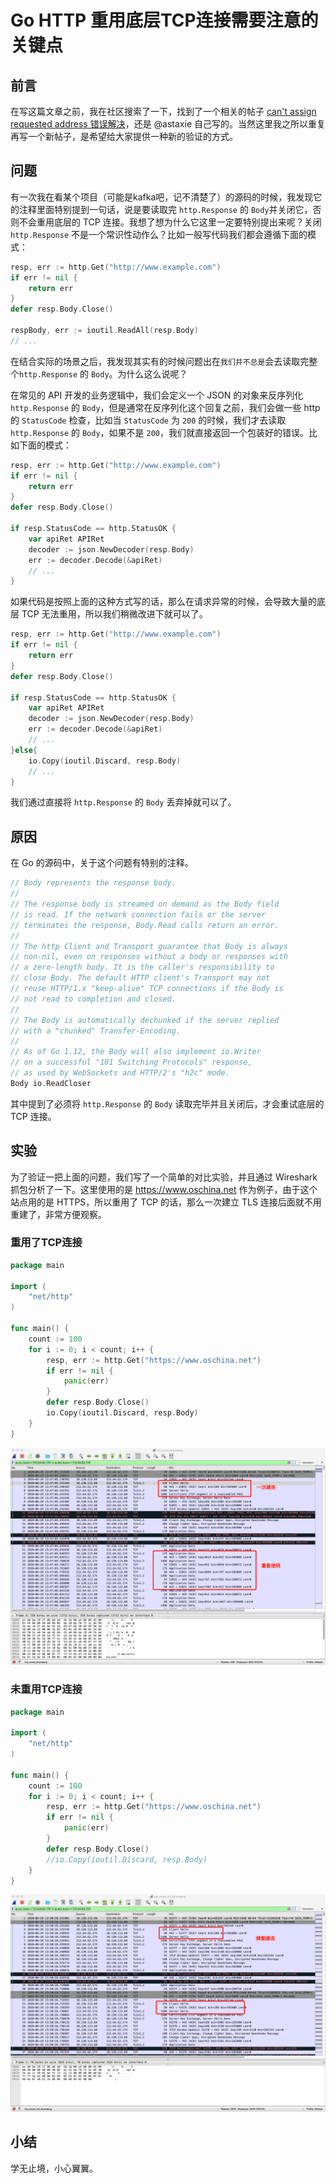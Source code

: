 # Go HTTP 重用底层TCP连接需要注意的关键点

## 前言

在写这篇文章之前，我在社区搜索了一下，找到了一个相关的帖子 [can't assign requested address 错误解决](https://gocn.vip/topics/8470)，还是 @astaxie 自己写的。当然这里我之所以重复再写一个新帖子，是希望给大家提供一种新的验证的方式。

## 问题

有一次我在看某个项目（可能是kafka吧，记不清楚了）的源码的时候，我发现它的注释里面特别提到一句话，说是要读取完 `http.Response` 的 `Body`并关闭它，否则不会重用底层的 TCP 连接。我想了想为什么它这里一定要特别提出来呢？关闭 `http.Response` 不是一个常识性动作么？比如一般写代码我们都会遵循下面的模式：

```go
resp, err := http.Get("http://www.example.com")
if err != nil {
    return err
}
defer resp.Body.Close()

respBody, err := ioutil.ReadAll(resp.Body)
// ...
```

在结合实际的场景之后，我发现其实有的时候问题出在`我们并不总是`会去读取完整个`http.Response` 的 `Body`。为什么这么说呢？

在常见的 API 开发的业务逻辑中，我们会定义一个 JSON 的对象来反序列化 `http.Response` 的 `Body`，但是通常在反序列化这个回复之前，我们会做一些 http 的 `StatusCode` 检查，比如当 `StatusCode` 为 `200` 的时候，我们才去读取 `http.Response` 的 `Body`，如果不是 `200`，我们就直接返回一个包装好的错误。比如下面的模式：

```go
resp, err := http.Get("http://www.example.com")
if err != nil {
    return err
}
defer resp.Body.Close()

if resp.StatusCode == http.StatusOK {
    var apiRet APIRet
    decoder := json.NewDecoder(resp.Body)
    err := decoder.Decode(&apiRet)
    // ...
}
```

如果代码是按照上面的这种方式写的话，那么在请求异常的时候，会导致大量的底层 TCP 无法重用，所以我们稍微改进下就可以了。

```go
resp, err := http.Get("http://www.example.com")
if err != nil {
    return err
}
defer resp.Body.Close()

if resp.StatusCode == http.StatusOK {
    var apiRet APIRet
    decoder := json.NewDecoder(resp.Body)
    err := decoder.Decode(&apiRet)
    // ...
}else{
    io.Copy(ioutil.Discard, resp.Body)
    // ...
}
```

我们通过直接将 `http.Response`  的 `Body` 丢弃掉就可以了。

## 原因

在 Go 的源码中，关于这个问题有特别的注释。

```go
// Body represents the response body.
//
// The response body is streamed on demand as the Body field
// is read. If the network connection fails or the server
// terminates the response, Body.Read calls return an error.
//
// The http Client and Transport guarantee that Body is always
// non-nil, even on responses without a body or responses with
// a zero-length body. It is the caller's responsibility to
// close Body. The default HTTP client's Transport may not
// reuse HTTP/1.x "keep-alive" TCP connections if the Body is
// not read to completion and closed.
//
// The Body is automatically dechunked if the server replied
// with a "chunked" Transfer-Encoding.
//
// As of Go 1.12, the Body will also implement io.Writer
// on a successful "101 Switching Protocols" response,
// as used by WebSockets and HTTP/2's "h2c" mode.
Body io.ReadCloser
```

其中提到了必须将 `http.Response` 的 `Body` 读取完毕并且关闭后，才会重试底层的 TCP 连接。

## 实验 

为了验证一把上面的问题，我们写了一个简单的对比实验，并且通过 Wireshark 抓包分析了一下。这里使用的是 https://www.oschina.net 作为例子，由于这个站点用的是 HTTPS，所以重用了 TCP 的话，那么一次建立 TLS 连接后面就不用重建了，非常方便观察。

### 重用了TCP连接

```go
package main

import (
	"net/http"
)

func main() {
	count := 100
	for i := 0; i < count; i++ {
		resp, err := http.Get("https://www.oschina.net")
		if err != nil {
			panic(err)
		}
		defer resp.Body.Close()
		io.Copy(ioutil.Discard, resp.Body)
	}
}
```

![images/tcp_reuse_yes.png](./images/tcp_reuse_yes.png)

### 未重用TCP连接

```go
package main

import (
	"net/http"
)

func main() {
	count := 100
	for i := 0; i < count; i++ {
		resp, err := http.Get("https://www.oschina.net")
		if err != nil {
			panic(err)
		}
		defer resp.Body.Close()
		//io.Copy(ioutil.Discard, resp.Body)
	}
}
```

![images/tcp_reuse_no.png](./images/tcp_reuse_no.png)

## 小结

学无止境，小心翼翼。